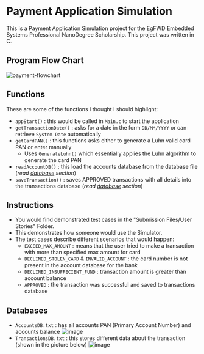 # Payment Application Simulation
This is a Payment Application Simulation project for the EgFWD Embedded Systems Professional NanoDegree Scholarship. This project was written in C.

## Program Flow Chart
![payment-flowchart](https://user-images.githubusercontent.com/62207434/183305187-4d1241fb-fa97-4daf-8a6b-a1f41a540ac7.jpg)

## Functions

These are some of the functions I thought I should highlight:
- `appStart()` : this would be called in `Main.c` to start the application
- `getTransactionDate()` : asks for a date in the form `DD/MM/YYYY` or can retrieve `System Date` automatically
- `getCardPAN()` : this functions asks either to generate a Luhn valid card PAN or enter manually
  * Uses `GenerateLuhn()` which essentially applies the Luhn algorithm to generate the card PAN
- `readAccountDB()` : this load the accounts database from the database file (*read [database](https://github.com/FahdSeddik/ESND-Payment-Application#databases) section*)
- `saveTransaction()` : saves APPROVED transactions with all details into the transactions database (*read [database](https://github.com/FahdSeddik/ESND-Payment-Application#databases) section*)

## Instructions
- You would find demonstrated test cases in the "Submission Files/User Stories" Folder.
- This demonstrates how someone would use the Simulator.
- The test cases describe different scenarios that would happen:
  * `EXCEED_MAX_AMOUNT` : means that the user tried to make a transaction with more than specified max amount for card
  * `DECLINED_STOLEN_CARD` & `INVALID_ACCOUNT` : the card number is not present in the account database for the bank
  * `DECLINED_INSUFFECIENT_FUND` : transaction amount is greater than account balance
  *  `APPROVED` : the transaction was successful and saved to transactions database


## Databases
- `AccountsDB.txt` : has all accounts PAN (Primary Account Number) and accounts balance
![image](https://user-images.githubusercontent.com/62207434/183305630-3f431a64-b4db-4ddc-8f17-a2aca3575a40.png)
- `TransactionsDB.txt` : this stores different data about the transaction (shown in the picture below)
![image](https://user-images.githubusercontent.com/62207434/183305680-c42ff3ef-1d5a-4dd8-bcb8-e7c0e0acf44b.png)
